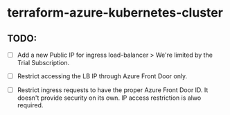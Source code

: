 # terraform-azure-kubernetes-cluster

## TODO:
- [ ] Add a new Public IP for ingress load-balancer > We're limited by the Trial Subscription.
- [ ] Restrict accessing the LB IP through Azure Front Door only.
- [ ] Restrict ingress requests to have the proper Azure Front Door ID. It doesn't provide security on its own. IP access restriction is alwo required.

